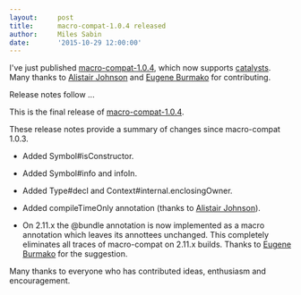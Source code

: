 ```yaml
---
layout:     post
title:      macro-compat-1.0.4 released
author:     Miles Sabin
date:       '2015-10-29 12:00:00'
---
```


I've just published [macro-compat-1.0.4][macro-compat], which now supports [catalysts][catalysts]. Many thanks to
[Alistair Johnson][inthenow] and [Eugene Burmako][xenoby] for contributing.

Release notes follow ...

[macro-compat]: https://github.com/milessabin/macro-compat
[catalysts]: https://github.com/InTheNow/catalysts
[inthenow]: https://twitter.com/AlistairUSM
[xenoby]: https://twitter.com/xeno_by

<span class="break"></span>

This is the final release of [macro-compat-1.0.4][macro-compat].

These release notes provide a summary of changes since macro-compat 1.0.3.

* Added Symbol#isConstructor.

* Added Symbol#info and infoIn.

* Added Type#decl and Context#internal.enclosingOwner.

* Added compileTimeOnly annotation (thanks to [Alistair Johnson][inthenow]).

* On 2.11.x the @bundle annotation is now implemented as a macro annotation which leaves its annottees unchanged. This
  completely eliminates all traces of macro-compat on 2.11.x builds. Thanks to [Eugene Burmako][xenoby] for the
  suggestion.

Many thanks to everyone who has contributed ideas, enthusiasm and
encouragement.
